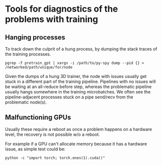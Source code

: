 # Tools for diagnostics of the problems with training


## Hanging processes


To track down the culprit of a hung process, by dumping the stack traces of the training processes.
```
pgrep -f pretrain_gpt | xargs -i /path/to/py-spy dump --pid {} > /networked/path/unique/for/node
```

Given the dumps of a hung 3D trainer, the node with issues usually get stuck in a different part of the training pipeline. Pipelines with no issues will be waiting at an all-reduce before step, whereas the problematic pipeline usually hangs somewhere in the training microbatches. We often see the pipeline-adjacent processes stuck on a pipe send/recv from the problematic node(s).


## Malfunctioning GPUs

Usually these require a reboot as once a problem happens on a hardware level, the recovery is not possible w/o a reboot.

For example if a GPU can't allocate memory because it has a hardware issue, as simple test could be:

```
python -c "import torch; torch.ones(1).cuda()"
```
